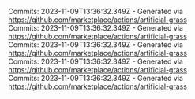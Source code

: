 Commits: 2023-11-09T13:36:32.349Z - Generated via https://github.com/marketplace/actions/artificial-grass
<br>
Commits: 2023-11-09T13:36:32.349Z - Generated via https://github.com/marketplace/actions/artificial-grass
<br>
Commits: 2023-11-09T13:36:32.349Z - Generated via https://github.com/marketplace/actions/artificial-grass
<br>
Commits: 2023-11-09T13:36:32.349Z - Generated via https://github.com/marketplace/actions/artificial-grass
<br>
Commits: 2023-11-09T13:36:32.349Z - Generated via https://github.com/marketplace/actions/artificial-grass
<br>
